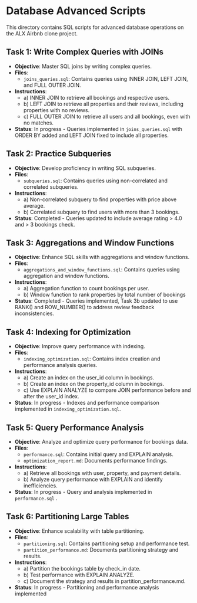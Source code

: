 # Database Advanced Scripts

This directory contains SQL scripts for advanced database operations on the ALX Airbnb clone project.

## Task 1: Write Complex Queries with JOINs
-  **Objective**: Master SQL joins by writing complex queries.
- **Files**:
  - `joins_queries.sql`: Contains queries using INNER JOIN, LEFT JOIN, and FULL OUTER JOIN.
- **Instructions**:
  - a) INNER JOIN to retrieve all bookings and respective users.
  - b) LEFT JOIN to retrieve all properties and their reviews, including properties with no reviews.
  - c) FULL OUTER JOIN to retrieve all users and all bookings, even with no matches.
- **Status**: In progress - Queries implemented in `joins_queries.sql` with ORDER BY added and LEFT JOIN fixed to include all properties.

## Task 2: Practice Subqueries
- **Objective**: Develop proficiency in writing SQL subqueries.
- **Files**:
  - `subqueries.sql`: Contains queries using non-correlated and correlated subqueries.
- **Instructions**:
  - a) Non-correlated subquery to find properties with price above average.
  - b) Correlated subquery to find users with more than 3 bookings.
- **Status**: Completed - Queries updated to include average rating > 4.0 and > 3 bookings check.

## Task 3: Aggregations and Window Functions
- **Objective**: Enhance SQL skills with aggregations and window functions.
- **Files**:
  - `aggregations_and_window_functions.sql`: Contains queries using aggregation and window functions.
- **Instructions**:
  - a) Aggregation function to count bookings per user.
  - b) Window function to rank properties by total number of bookings
- **Status**: Completed - Queries implemented, Task 3b updated to use RANK() and ROW_NUMBER() to address review feedback inconsistencies.

## Task 4: Indexing for Optimization
- **Objective**: Improve query performance with indexing.
- **Files**:
  - `indexing_optimization.sql`: Contains index creation and performance analysis queries.
- **Instructions**:
  - a) Create an index on the user_id column in bookings.
  - b) Create an index on the property_id column in bookings.
  - c) Use EXPLAIN ANALYZE to compare JOIN performance before and after the user_id index.
- **Status**: In progress - Indexes and performance comparison implemented in `indexing_optimization.sql`.

## Task 5: Query Performance Analysis
- **Objective**: Analyze and optimize query performance for bookings data.
- **Files**:
  - `performance.sql`: Contains initial query and EXPLAIN analysis.
  - `optimization_report.md`: Documents performance findings.
- **Instructions**:
  - a) Retrieve all bookings with user, property, and payment details.
  - b) Analyze query performance with EXPLAIN and identify inefficiencies.
- **Status**: In progress - Query and analysis implemented in `performance.sql` .

## Task 6: Partitioning Large Tables
- **Objective**: Enhance scalability with table partitioning.
- **Files**:
  - `partitioning.sql`: Contains partitioning setup and performance test.
  - `partition_performance.md`: Documents partitioning strategy and results.
- **Instructions**:
  - a) Partition the bookings table by check_in date.
  - b) Test performance with EXPLAIN ANALYZE.
  - c) Document the strategy and results in partition_performance.md.
- **Status**: In progress - Partitioning and performance analysis implemented